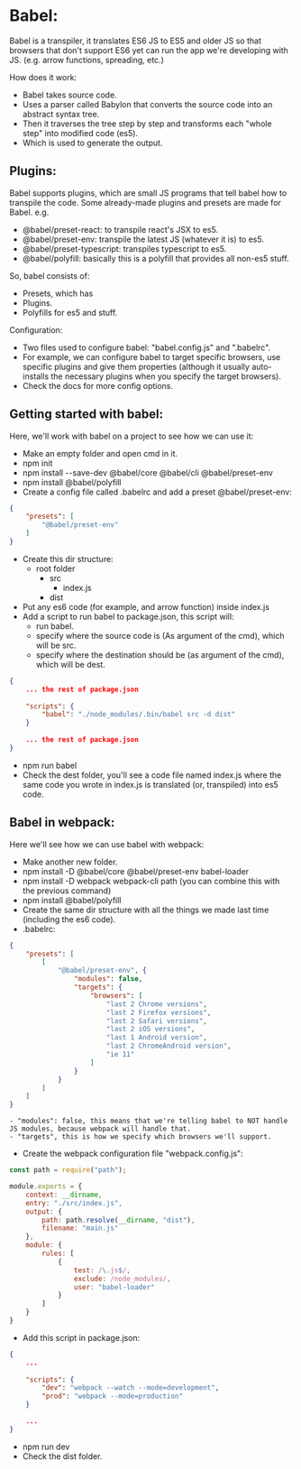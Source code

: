 Babel:
======
Babel is a transpiler, it translates ES6 JS to ES5 and older JS so that browsers that don't support ES6 yet can run the app we're developing with JS. (e.g. arrow functions, spreading, etc.)

How does it work:
- Babel takes source code.
- Uses a parser called Babylon that converts the source code into an abstract syntax tree.
- Then it traverses the tree step by step and transforms each "whole step" into modified code (es5).
- Which is used to generate the output.

Plugins:
--------
Babel supports plugins, which are small JS programs that tell babel how to transpile the code.
Some already-made plugins and presets are made for Babel. e.g.
- @babel/preset-react: to transpile react's JSX to es5.
- @babel/preset-env: transpile the latest JS (whatever it is) to es5.
- @babel/preset-typescript: transpiles typescript to es5.
- @babel/polyfill: basically this is a polyfill that provides all non-es5 stuff.

So, babel consists of:
- Presets, which has 
- Plugins.
- Polyfills for es5 and stuff.

Configuration:
- Two files used to configure babel: "babel.config.js" and ".babelrc".
- For example, we can configure babel to target specific browsers, use specific plugins and give them properties (although it usually auto-installs the necessary plugins when you specify the target browsers).
- Check the docs for more config options.


Getting started with babel:
---------------------------
Here, we'll work with babel on a project to see how we can use it:
- Make an empty folder and open cmd in it.
- npm init
- npm install --save-dev @babel/core @babel/cli @babel/preset-env
- npm install @babel/polyfill
- Create a config file called .babelrc and add a preset @babel/preset-env:
``` json
{
	"presets": [ 
		"@babel/preset-env"
	]
}
```
- Create this dir structure:
	- root folder
		- src
			- index.js
		- dist
- Put any es6 code (for example, and arrow function) inside index.js
- Add a script to run babel to package.json, this script will:
	- run babel.
	- specify where the source code is (As argument of the cmd), which will be src.
	- specify where the destination should be (as argument of the cmd), which will be dest.
``` json
{
	... the rest of package.json
	
	"scripts": {
		"babel": "./node_modules/.bin/babel src -d dist"
	}
	
	... the rest of package.json
}
```
- npm run babel
- Check the dest folder, you'll see a code file named index.js where the same code you wrote in index.js is translated (or, transpiled) into es5 code.

Babel in webpack:
-----------------
Here we'll see how we can use babel with webpack:
- Make another new folder.
- npm install -D @babel/core @babel/preset-env babel-loader 
- npm install -D webpack webpack-cli path (you can combine this with the previous command)
- npm install @babel/polyfill
- Create the same dir structure with all the things we made last time (including the es6 code).
- .babelrc:
``` json
{
	"presets": [
		[
			"@babel/preset-env", {
				"modules": false,
				"targets": {
					"browsers": [
						"last 2 Chrome versions",
						"last 2 Firefox versions",
						"last 2 Safari versions",
						"last 2 iOS versions",
						"last 1 Android version",
						"last 2 ChromeAndroid version",
						"ie 11"
					]
				}
			}
		]
	]
}
```
	- "modules": false, this means that we're telling babel to NOT handle JS modules, because webpack will handle that.
	- "targets", this is how we specify which browsers we'll support.
- Create the webpack configuration file "webpack.config.js":
``` js
const path = require("path");

module.exports = {
	context: __dirname,
	entry: "./src/index.js",
	output: {
		path: path.resolve(__dirname, "dist"),
		filename: "main.js"
	},
	module: {
		rules: [
			{
				test: /\.js$/,
				exclude: /node_modules/,
				user: "babel-loader"
			}
		]
	}
}
``` 
- Add this script in package.json:
``` json
{
	...
	
	"scripts": {
		"dev": "webpack --watch --mode=development",
		"prod": "webpack --mode=production"
	}

	...
}
```
- npm run dev
- Check the dist folder.
